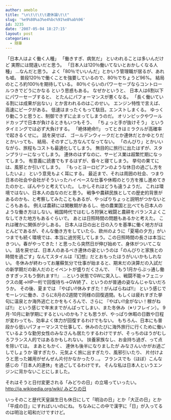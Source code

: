 ```yaml
---
author: ameblo
title: "\n\t\t\t\t連休論\t\t"
slug: '%e9%80%a3%e4%bc%91%e8%ab%96'
id: 3235
date: '2007-05-04 18:27:15'
layout: post
categories:
  - 随筆
---
```


「日本人はよく働く人種」 「働きすぎ、病気だ」 といわれることは多いんだけど 実際には間違いだと思う。 「日本人は120％働いてないとおかしくなる人種」 …なんだと思う。 よく「80％でいいんだ」とかいう管理職が居るが、あれも嘘。 普段120％で働くことを強要しているので、80％でちょうど96%。 結局のところ約100％を期待している。 80％ぐらいのパワーセーブならコントロールつきでどうにかなる という思惑もある。 なぜかというと、 日本人は6割以下にパワーセーブすると、 とたんにパフォーマンスが悪くなる。 「長く働いている割には成果が出ない」とか言われるのはこのせい。 エンジン特性で言えば、高速にピークがある。 低速はまったくもって駄目。エンストしまくる。 ゆっくり動こうと思うと、制御できずに止まってしまうのだ。 オリンピックやワールドカップで日本が負けるときもいつもそう、 「ちょっと手が抜けそう」 というタイミングでは必ず大負けする。 「絶体絶命!!」 ってときはミラクルが高確率で起きるくせに。 話を戻せば、 ゴールデンウィークだとか連休だとかゆとりだとかいっても、 結局、そのすごし方なんてなってない。 「のんびり」とかいいながら、旅程もコストも最適化してしまう。 無目的に旅行に出たはずが、スタンプラリーになってしまう。 連休のはずなのに、サービス業は超繁忙期になってしまう。 有意義に読書でもするはずが、昏々と寝てしまう。 挙句の果てには、風邪とか引いてしまう。 『もっとヨーロピアンのような休日の過ごし方をしたいよ』 という意見もよく耳にする。 最近まで、それは周囲の社会、つまり日本の社会や会社がそういったハイペースな仕事や休暇のとり方を推し進めてきたのかと、ぼんやりと考えていた。 しかしそれはどうも違うようだ。 これは環境ではない、日本人の血なのだと思う。 戦争や農耕民族としての歴史的背景があるのかも、と考察してみたこともあるが、やっぱりちょっと説明がつかないところもある。 例えば農耕には閑散期があるし、他の農業国と比べても日本人のような働き方はしない。戦国時代ではむしろ狩猟と戦闘と農耕をバランスよくこなしてきた地方もあるぐらいで。 あとは日照時間の問題もあるかと考えた。 これは確かに関係が少しある。 日本人は日の出と日の入りを基準に働く地方がほとんどであるが、そんな働き方をしていたら、欧州のように「夏場の夕方」がいつまでも続く環境では、本当に過労死してしまう。この日照時間の長さは本当にきつい。春がやってきた！と思ったら突然日が伸び始めて、身体がついてこない。 話を戻せば、日本人のあるべき連休の姿というのは「のんびりと家族との時間を過ごす」なんてスタイルは『幻想』だとおもったほうがいいかもしれない。 冬休みが終わってお屠蘇気分で仕事が始まると、期末だの決算だの入試だの新学期だの新人だのとイベントが盛りだくさんで、 『もう1月からぶっ通し働きすぎッスもう倒れます!!』 …という状態でGWに突入し、戦闘不能→フェニックスの尾→HP一桁で回復待ち→GW終了、というのが普通の姿なんじゃないだろうか。 その後、夏までは 『やばい!!休みすぎた！がんばらねば!!』 という感じでモーレツに働き、さらに8月の2週間で同様の回復週間。もしくは疲れすぎた挙句に温泉とか海外逃亡とかをもくろんで、さらに 『やばい!!金がない！稼がねば!!』 という感じで年末までがんばってしまい、また冬休み（※リフレイン）。 9月-10月に新学期にするといいのかも？とも思うが、やっぱり休暇の日数や日程が変わっても、効率よく体力が回復するわけでもない。 もちろん、日本にも普段から低いパフォーマンスで仕事して、休みのたびに海外旅行に行くために働いているような勤労女性のみなさんも居たりするわけですが、そっちのほうがむしろフランス人的ではあるかもしれない。 扶養家族なし、お金持ち過ぎ、って点を除いては。 まあともかく、 連休も後半になりましたが みなさんいかがお過ごしでしょうか 寝すぎたり、元気よく旅に出すぎたり、風邪引いたり、 片付けようと思った雑用がぜんぜん片付かなかったり…。 フランスでも（ほぼ）こんな感じの「日本人的連休」を過ごしてるわけです。 そんな私は日本人というエンジンに背かないことにしました。

それはそうと日付変更される「みどりの日」の立場っていったい。 [http://ja.wikipedia.org/wiki/ みどりの日](http://ja.wikipedia.org/wiki/http://ja.wikipedia.org/wiki/みどりの日)

いっそのこと歴代天皇誕生日も休日にして「明治の日」とか「大正の日」とか「平成の日」にすればいいのにね。 ちなみにこの中で漢字に「日」が入ってるのは明治と昭和だけですけど。